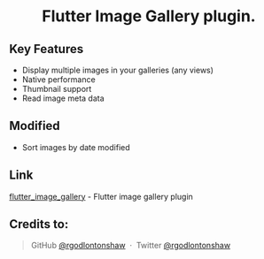 <h1 align="center">
  Flutter Image Gallery plugin.
  <br>
</h1>

## Key Features

* Display multiple images in your galleries (any views)
* Native performance
* Thumbnail support
* Read image meta data

## Modified

* Sort images by date modified

## Link
[flutter_image_gallery](https://pub.dev/packages/flutter_image_gallery) - Flutter image gallery plugin

## Credits to:
  
> GitHub [@rgodlontonshaw](https://github.com/rgodlontonshaw) &nbsp;&middot;&nbsp;
> Twitter [@rgodlontonshaw](https://twitter.com/rgodlontonshaw)
